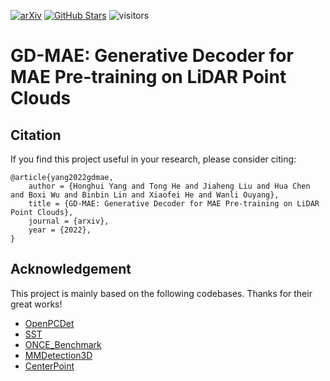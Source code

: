 [![arXiv](https://img.shields.io/badge/arXiv-Paper-<COLOR>.svg)](https://arxiv.org/abs/placeholder)
[![GitHub Stars](https://img.shields.io/github/stars/Nightmare-n/GD-MAE?style=social)](https://github.com/Nightmare-n/GD-MAE)
![visitors](https://visitor-badge.glitch.me/badge?page_id=Nightmare-n/GD-MAE)

# GD-MAE: Generative Decoder for MAE Pre-training on LiDAR Point Clouds

## Citation 
If you find this project useful in your research, please consider citing:
```
@article{yang2022gdmae,
    author = {Honghui Yang and Tong He and Jiaheng Liu and Hua Chen and Boxi Wu and Binbin Lin and Xiaofei He and Wanli Ouyang},
    title = {GD-MAE: Generative Decoder for MAE Pre-training on LiDAR Point Clouds},
    journal = {arxiv},
    year = {2022},
}
```

## Acknowledgement
This project is mainly based on the following codebases. Thanks for their great works!

* [OpenPCDet](https://github.com/open-mmlab/OpenPCDet)
* [SST](https://github.com/tusen-ai/SST)
* [ONCE_Benchmark](https://github.com/PointsCoder/Once_Benchmark)
* [MMDetection3D](https://github.com/open-mmlab/mmdetection3d)
* [CenterPoint](https://github.com/tianweiy/CenterPoint)

